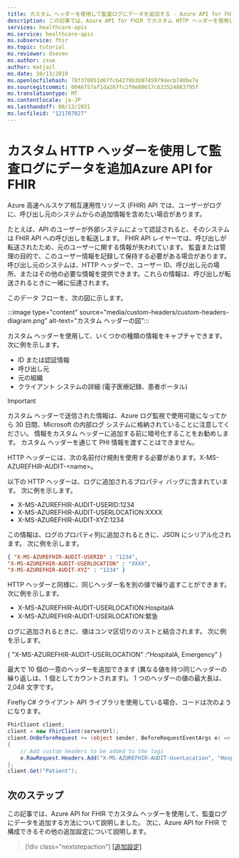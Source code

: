 ```yaml
---
title: カスタム ヘッダーを使用して監査ログにデータを追加する - Azure API for FHIR
description: この記事では、Azure API for FHIR でカスタム HTTP ヘッダーを使用して、監査ログにデータを追加する方法について説明します。
services: healthcare-apis
ms.service: healthcare-apis
ms.subservice: fhir
ms.topic: tutorial
ms.reviewer: dseven
ms.author: zxue
author: matjazl
ms.date: 10/13/2019
ms.openlocfilehash: 78f370851d67fc64279b3b97459794ecb740be7e
ms.sourcegitcommit: 0046757af1da267fc2f0e88617c633524883795f
ms.translationtype: MT
ms.contentlocale: ja-JP
ms.lasthandoff: 08/13/2021
ms.locfileid: "121787027"
---
```

# <a name="add-data-to-audit-logs-by-using-custom-http-headers-in-azure-api-for-fhir"></a>カスタム HTTP ヘッダーを使用して監査ログにデータを追加Azure API for FHIR

Azure 高速ヘルスケア相互運用性リソース (FHIR) API では、ユーザーがログに、呼び出し元のシステムからの追加情報を含めたい場合があります。

たとえば、API のユーザーが外部システムによって認証されると、そのシステムは FHIR API への呼び出しを転送します。 FHIR API レイヤーでは、呼び出しが転送されたため、元のユーザーに関する情報が失われています。 監査または管理の目的で、このユーザー情報を記録して保持する必要がある場合があります。 呼び出し元のシステムは、HTTP ヘッダーで、ユーザー ID、呼び出し元の場所、またはその他の必要な情報を提供できます。これらの情報は、呼び出しが転送されるときに一緒に伝達されます。

このデータ フローを、次の図に示します。

:::image type="content" source="media/custom-headers/custom-headers-diagram.png" alt-text="カスタム ヘッダーの図":::

カスタム ヘッダーを使用して、いくつかの種類の情報をキャプチャできます。 次に例を示します。

* ID または認証情報
* 呼び出し元
* 元の組織
* クライアント システムの詳細 (電子医療記録、患者ポータル)

> [!IMPORTANT]
> カスタム ヘッダーで送信された情報は、Azure ログ監視で使用可能になってから 30 日間、Microsoft の内部ログ システムに格納されていることに注意してください。 情報をカスタム ヘッダーに追加する前に暗号化することをお勧めします。 カスタム ヘッダーを通じて PHI 情報を渡すことはできません。

HTTP ヘッダーには、次の名前付け規則を使用する必要があります。X-MS-AZUREFHIR-AUDIT-\<name>。

以下の HTTP ヘッダーは、ログに追加されるプロパティ バッグに含まれています。 次に例を示します。

* X-MS-AZUREFHIR-AUDIT-USERID:1234 
* X-MS-AZUREFHIR-AUDIT-USERLOCATION:XXXX
* X-MS-AZUREFHIR-AUDIT-XYZ:1234

この情報は、ログのプロパティ列に追加されるときに、JSON にシリアル化されます。 次に例を示します。

```json
{ "X-MS-AZUREFHIR-AUDIT-USERID" : "1234",
"X-MS-AZUREFHIR-AUDIT-USERLOCATION" : "XXXX",
"X-MS-AZUREFHIR-AUDIT-XYZ" : "1234" }
```
 
HTTP ヘッダーと同様に、同じヘッダー名を別の値で繰り返すことができます。 次に例を示します。

* X-MS-AZUREFHIR-AUDIT-USERLOCATION:HospitalA
* X-MS-AZUREFHIR-AUDIT-USERLOCATION:緊急

ログに追加されるときに、値はコンマ区切りのリストと結合されます。 次に例を示します。

{ "X-MS-AZUREFHIR-AUDIT-USERLOCATION" :"HospitalA, Emergency" }
 
最大で 10 個の一意のヘッダーを追加できます (異なる値を持つ同じヘッダーの繰り返しは、1 個としてカウントされます)。 1 つのヘッダーの値の最大長は、2,048 文字です。

Firefly C# クライアント API ライブラリを使用している場合、コードは次のようになります。

```C#
FhirClient client;
client = new FhirClient(serverUrl);
client.OnBeforeRequest += (object sender, BeforeRequestEventArgs e) =>
{
    // Add custom headers to be added to the logs
    e.RawRequest.Headers.Add("X-MS-AZUREFHIR-AUDIT-UserLocation", "HospitalA");
};
client.Get("Patient");
```
## <a name="next-steps"></a>次のステップ
この記事では、Azure API for FHIR でカスタム ヘッダーを使用して、監査ログにデータを追加する方法について説明しました。 次に、Azure API for FHIR で構成できるその他の追加設定について説明します。
 
>[!div class="nextstepaction"]
>[[追加設定]](azure-api-for-fhir-additional-settings.md)
